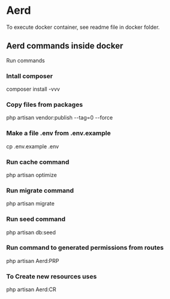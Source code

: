 # Aerd
To execute docker container, see readme file in docker folder.

## Aerd commands inside docker
Run commands

### Intall composer
composer install -vvv

### Copy files from packages
php artisan vendor:publish --tag=0 --force

### Make a file .env from .env.example
cp .env.example .env

### Run cache command
php artisan optimize

### Run migrate command
php artisan migrate

### Run seed command
php artisan db:seed

### Run command to generated permissions from routes
php artisan Aerd:PRP

### To Create new resources uses
php artisan Aerd:CR